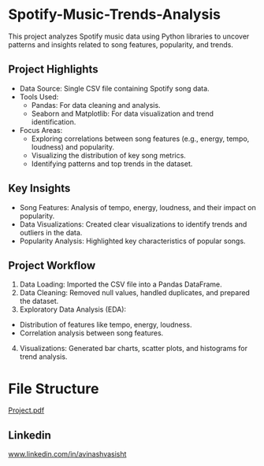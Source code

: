 # Spotify-Music-Trends-Analysis


This project analyzes Spotify music data using Python libraries to uncover patterns and insights related to song features, popularity, and trends.

## Project Highlights
* Data Source: Single CSV file containing Spotify song data.
* Tools Used:
  * Pandas: For data cleaning and analysis.
  * Seaborn and Matplotlib: For data visualization and trend identification.
* Focus Areas:
  * Exploring correlations between song features (e.g., energy, tempo, loudness) and popularity.
  * Visualizing the distribution of key song metrics.
  * Identifying patterns and top trends in the dataset.

## Key Insights
* Song Features: Analysis of tempo, energy, loudness, and their impact on popularity.
* Data Visualizations: Created clear visualizations to identify trends and outliers in the data.
* Popularity Analysis: Highlighted key characteristics of popular songs.

## Project Workflow
1. Data Loading: Imported the CSV file into a Pandas DataFrame.
2. Data Cleaning: Removed null values, handled duplicates, and prepared the dataset.
3. Exploratory Data Analysis (EDA):
  + Distribution of features like tempo, energy, loudness.
  + Correlation analysis between song features.
4. Visualizations: Generated bar charts, scatter plots, and histograms for trend analysis.

# File Structure
[Project.pdf](https://github.com/user-attachments/files/18147051/Project.pdf)

## Linkedin 
www.linkedin.com/in/avinashvasisht

